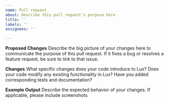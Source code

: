 ```yaml
---
name: Pull request
about: Describe this pull request's purpose here
title: ''
labels: ''
assignees: ''

---
```


**Proposed Changes**
Describe the big picture of your changes here to communicate the purpose of this pull request. If it fixes a bug or resolves a feature request, be sure to link to that issue.

**Changes**
What specific changes does your code introduce to Lux? Does your code modify any existing functionality in Lux? Have you added corresponding tests and documentation?

**Example Output**
Describe the expected behavior of your changes. If applicable, please include screenshots
